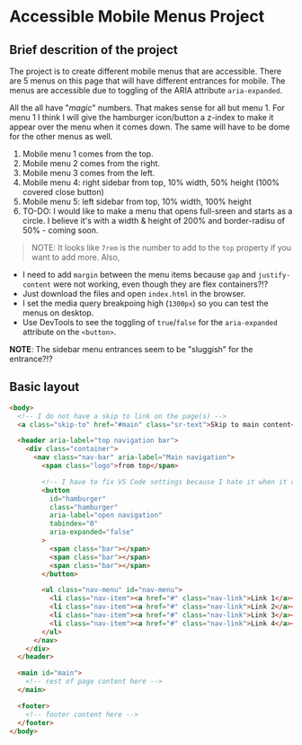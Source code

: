 # Accessible Mobile Menus Project

## Brief descrition of the project

The project is to create different mobile menus that are accessible. There are 5 menus on this page that will have different entrances for mobile. The menus are accessible due to toggling of the ARIA attribute <code>aria-expanded</code>.

All the all have "_magic_" numbers. That makes sense for all but menu 1. For menu 1 I think I will give the hamburger icon/button a z-index to make it appear over the menu when it comes down. The same will have to be dome for the other menus as well.

1. Mobile menu 1 comes from the top.
2. Mobile menu 2 comes from the right.
3. Mobile menu 3 comes from the left.
4. Mobile menu 4: right sidebar from top, 10% width, 50% height (100% covered close button)
5. Mobile menu 5: left sidebar from top, 10% width, 100% height
6. TO-DO: I would like to make a menu that opens full-sreen and starts as a circle. I believe it's with a width & height of 200% and border-radisu of 50% - coming soon.

> NOTE: It looks like `7rem` is the number to add to the `top` property if you want to add more. Also,

- I need to add `margin` between the menu items because `gap` and `justify-content` were not working, even though they are flex containers?!?
- Just download the files and open `index.html` in the browser.
- I set the media query breakpoing high (`1300px`) so you can test the menus on desktop.
- Use DevTools to see the toggling of `true`/`false` for the `aria-expanded` attribute on the `<button>`.

**NOTE**: The sidebar menu entrances seem to be "sluggish" for the entrance?!?

## Basic layout

```html
<body>
  <!-- I do not have a skip to link on the page(s) -->
  <a class="skip-to" href="#main" class="sr-text">Skip to main content</a>

  <header aria-label="top navigation bar">
    <div class="container">
      <nav class="nav-bar" aria-label="Main navigation">
        <span class="logo">from top</span>

        <!-- I have to fix VS Code settings because I hate it when it does this to my HTML markdown blocks! -->
        <button
          id="hamburger"
          class="hamburger"
          aria-label="open navigation"
          tabindex="0"
          aria-expanded="false"
        >
          <span class="bar"></span>
          <span class="bar"></span>
          <span class="bar"></span>
        </button>

        <ul class="nav-menu" id="nav-menu">
          <li class="nav-item"><a href="#" class="nav-link">Link 1</a></li>
          <li class="nav-item"><a href="#" class="nav-link">Link 2</a></li>
          <li class="nav-item"><a href="#" class="nav-link">Link 3</a></li>
          <li class="nav-item"><a href="#" class="nav-link">Link 4</a></li>
        </ul>
      </nav>
    </div>
  </header>

  <main id="main">
    <!-- rest of page content here -->
  </main>

  <footer>
    <!-- footer content here -->
  </footer>
</body>
```
